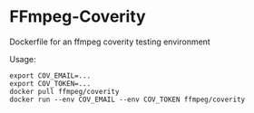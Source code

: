 # FFmpeg-Coverity
Dockerfile for an ffmpeg coverity testing environment

Usage:

```
export COV_EMAIL=...
export COV_TOKEN=...
docker pull ffmpeg/coverity
docker run --env COV_EMAIL --env COV_TOKEN ffmpeg/coverity
```

